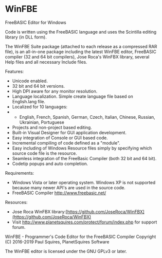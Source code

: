 # WinFBE
FreeBASIC Editor for Windows

Code is written using the FreeBASIC language and uses the Scintilla editing library (in DLL form).

The WinFBE Suite package (attached to each release as a compressed RAR file), is an all-in-one package including the latest WinFBE editor, FreeBASIC compiler (32 and 64 bit compilers), Jose Roca's WinFBX library, several Help files and all necessary Include files.

Features:

- Unicode enabled.
- 32 bit and 64 bit versions.
- High DPI aware for any monitor resolution.
- Language localization. Simple create language file based on English.lang file.
- Localized for 10 languages:
- - English, French, Spanish, German, Czech, Italian, Chinese, Russian, Ukrainian, Portuguese 
- Projects and non-project based editing.
- Built-in Visual Designer for GUI application development.
- Easy integration of Console or GUI based code.
- Incremental compiling of code defined as a "module".
- Easy including of Windows Resource files simply by specifying which source code file is the resource.
- Seamless integration of the FreeBasic Compiler (both 32 bit and 64 bit).
- Codetip popups and auto completion.

Requirements:
- Windows Vista or later operating system. Windows XP is not supported because many newer API's are used in the source code.
- FreeBASIC Compiler http://www.freebasic.net/

Resources:
- Jose Roca WinFBX library:[https://github.com/JoseRoca/WinFBX](https://github.com/JoseRoca/WinFBX)
- Visit http://www.planetsquires.com/protect/forum/index.php for support forum.

WinFBE - Programmer's Code Editor for the FreeBASIC Compiler
Copyright (C) 2016-2019 Paul Squires, PlanetSquires Software

The WinFBE editor is licensed under the GNU GPLv3 or later.

